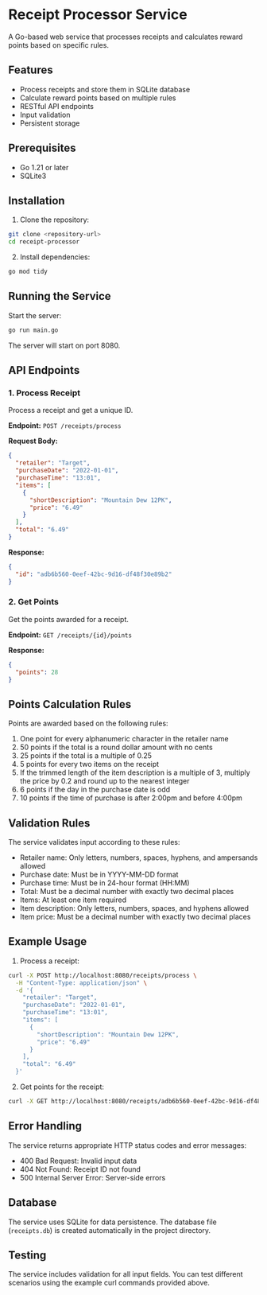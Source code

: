 # Receipt Processor Service

A Go-based web service that processes receipts and calculates reward points based on specific rules.

## Features

- Process receipts and store them in SQLite database
- Calculate reward points based on multiple rules
- RESTful API endpoints
- Input validation
- Persistent storage

## Prerequisites

- Go 1.21 or later
- SQLite3

## Installation

1. Clone the repository:
```bash
git clone <repository-url>
cd receipt-processor
```

2. Install dependencies:
```bash
go mod tidy
```

## Running the Service

Start the server:
```bash
go run main.go
```

The server will start on port 8080.

## API Endpoints

### 1. Process Receipt
Process a receipt and get a unique ID.

**Endpoint:** `POST /receipts/process`

**Request Body:**
```json
{
  "retailer": "Target",
  "purchaseDate": "2022-01-01",
  "purchaseTime": "13:01",
  "items": [
    {
      "shortDescription": "Mountain Dew 12PK",
      "price": "6.49"
    }
  ],
  "total": "6.49"
}
```

**Response:**
```json
{
  "id": "adb6b560-0eef-42bc-9d16-df48f30e89b2"
}
```

### 2. Get Points
Get the points awarded for a receipt.

**Endpoint:** `GET /receipts/{id}/points`

**Response:**
```json
{
  "points": 28
}
```

## Points Calculation Rules

Points are awarded based on the following rules:

1. One point for every alphanumeric character in the retailer name
2. 50 points if the total is a round dollar amount with no cents
3. 25 points if the total is a multiple of 0.25
4. 5 points for every two items on the receipt
5. If the trimmed length of the item description is a multiple of 3, multiply the price by 0.2 and round up to the nearest integer
6. 6 points if the day in the purchase date is odd
7. 10 points if the time of purchase is after 2:00pm and before 4:00pm

## Validation Rules

The service validates input according to these rules:

- Retailer name: Only letters, numbers, spaces, hyphens, and ampersands allowed
- Purchase date: Must be in YYYY-MM-DD format
- Purchase time: Must be in 24-hour format (HH:MM)
- Total: Must be a decimal number with exactly two decimal places
- Items: At least one item required
- Item description: Only letters, numbers, spaces, and hyphens allowed
- Item price: Must be a decimal number with exactly two decimal places

## Example Usage

1. Process a receipt:
```bash
curl -X POST http://localhost:8080/receipts/process \
  -H "Content-Type: application/json" \
  -d '{
    "retailer": "Target",
    "purchaseDate": "2022-01-01",
    "purchaseTime": "13:01",
    "items": [
      {
        "shortDescription": "Mountain Dew 12PK",
        "price": "6.49"
      }
    ],
    "total": "6.49"
  }'
```

2. Get points for the receipt:
```bash
curl -X GET http://localhost:8080/receipts/adb6b560-0eef-42bc-9d16-df48f30e89b2/points
```

## Error Handling

The service returns appropriate HTTP status codes and error messages:

- 400 Bad Request: Invalid input data
- 404 Not Found: Receipt ID not found
- 500 Internal Server Error: Server-side errors

## Database

The service uses SQLite for data persistence. The database file (`receipts.db`) is created automatically in the project directory.

## Testing

The service includes validation for all input fields. You can test different scenarios using the example curl commands provided above.
